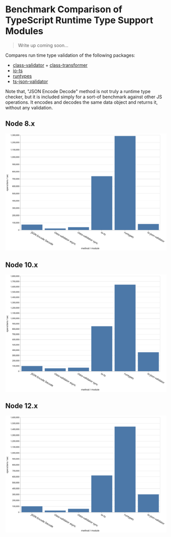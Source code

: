 # Benchmark Comparison of TypeScript Runtime Type Support Modules

> Write up coming soon...

Compares run time type validation of the following packages:

* [class-validator](https://github.com/typestack/class-validator) + [class-transformer](https://github.com/typestack/class-transformer)
* [io-ts](https://github.com/gcanti/io-ts)
* [runtypes](https://github.com/pelotom/runtypes)
* [ts-json-validator](https://github.com/ostrowr/ts-json-validator)

Note that, "JSON Encode Decode" method is not truly a runtime type checker,
but it is included simply for a sort-of benchmark against other JS operations. It encodes and decodes
the same data object and returns it, without any validation.

## Node 8.x

![Bar Graph - Node 8.x](./results/bar-graph-8.x.svg)

## Node 10.x

![Bar Graph - Node 10.x](./results/bar-graph-10.x.svg)

## Node 12.x

![Bar Graph - Node 12.x](./results/bar-graph-12.x.svg)

